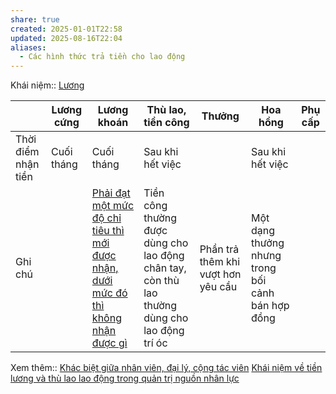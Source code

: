 ```yaml
---
share: true
created: 2025-01-01T22:58
updated: 2025-08-16T22:04
aliases:
  - Các hình thức trả tiền cho lao động
---
```

Khái niệm:: [Lương](../../%CE%9E%20Kh%C3%A1i%20ni%E1%BB%87m/L%C6%B0%C6%A1ng.md)

|                     | Lương cứng | Lương khoán                                                                                                                                                                                                                              | Thù lao, tiền công                                                                            | Thưởng                             | Hoa hồng                                          | Phụ cấp |
| ------------------- | ---------- | ---------------------------------------------------------------------------------------------------------------------------------------------------------------------------------------------------------------------------------------- | --------------------------------------------------------------------------------------------- | ---------------------------------- | ------------------------------------------------- | ------- |
| Thời điểm nhận tiền | Cuối tháng | Cuối tháng                                                                                                                                                                                                                               | Sau khi hết việc                                                                              |                                    | Sau khi hết việc                                  |         |
| Ghi chú             |            | [Phải đạt một mức độ chỉ tiêu thì mới được nhận, dưới mức đó thì không nhận được gì](./L%C6%B0%C6%A1ng%20kho%C3%A1n%20c%C5%A9ng%20gi%E1%BB%91ng%20tr%E1%BA%A3%20ti%E1%BB%81n%20c%C3%B4ng%20cho%20c%E1%BB%99ng%20t%C3%A1c%20vi%C3%AAn,%20nh%C6%B0ng%20ph%E1%BA%A3i%20%C4%91%E1%BA%A1t%20m%E1%BB%99t%20m%E1%BB%A9c%20%C4%91%E1%BB%99%20ch%E1%BB%89%20ti%C3%AAu%20th%C3%AC%20m%E1%BB%9Bi%20%C4%91%C6%B0%E1%BB%A3c%20nh%E1%BA%ADn,%20d%C6%B0%E1%BB%9Bi%20m%E1%BB%A9c%20%C4%91%C3%B3%20th%C3%AC%20kh%C3%B4ng%20nh%E1%BA%ADn%20%C4%91%C6%B0%E1%BB%A3c%20g%C3%AC.md) | Tiền công thường được dùng cho lao động chân tay, còn thù lao thường dùng cho lao động trí óc | Phần trả thêm khi vượt hơn yêu cầu | Một dạng thưởng nhưng trong bối cảnh bán hợp đồng |         |

Xem thêm:: [Khác biệt giữa nhân viên, đại lý, cộng tác viên](../Kh%C3%A1c%20bi%E1%BB%87t%20gi%E1%BB%AFa%20nh%C3%A2n%20vi%C3%AAn,%20%C4%91%E1%BA%A1i%20l%C3%BD,%20c%E1%BB%99ng%20t%C3%A1c%20vi%C3%AAn.md)
[Khái niệm về tiền lương và thù lao lao động trong quản trị nguồn nhân lực](https://www.domi.org.vn/tin-nghien-cuu/khai-niem-ve-tien-luong-va-thu-lao-lao-dong-trong-quan-tri-nguon-nhan-luc.2985.html)
